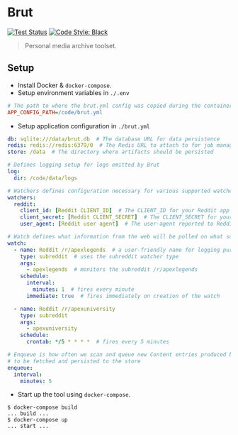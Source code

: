# Brut

[![Test Status](https://github.com/stephen-bunn/brut/workflows/Test%20Package/badge.svg)](https://github.com/stephen-bunn/brut)
[![Code Style: Black](https://img.shields.io/badge/code%20style-black-000000.svg)](https://github.com/ambv/black)

> Personal media archive toolset.

## Setup

- Install Docker & `docker-compose`.
- Setup environment variables in `./.env`

```ini
# The path to where the brut.yml config was copied during the container build
APP_CONFIG_PATH=/code/brut.yml
```

- Setup application configuration in `./brut.yml`

```yaml
db: sqlite:///data/brut.db  # The database URL for data persistence
redis: redis://redis:6379/0  # The Redis URL to attach to for job management
store: /data  # The directory where artifacts should be persisted

# Defines logging setup for logs emitted by Brut
log:
  dir: /code/data/logs

# Watchers defines configuration necessary for various supported watcher types
watchers:
  reddit:
    client_id: [Reddit CLIENT_ID]  # The CLIENT_ID for your Reddit app
    client_secret: [Reddit CLIENT_SECRET]  # The CLIENT_SECRET for your Reddit app
    user_agent: [Reddit user agent]  # The user-agent reported to Reddit

# Watch defines what information from the web will be polled on what schedule
watch:
  - name: Reddit /r/apexlegends  # a user-friendly name for logging purposes
    type: subreddit  # uses the subreddit watcher type
    args:
      - apexlegends  # monitors the subreddit /r/apexlegends
    schedule:
      interval:
        minutes: 1  # fires every minute
      immediate: true  # fires immediately on creation of the watch

  - name: Reddit /r/apexuniversity
    type: subreddit
    args:
      - apexuniversity
    schedule:
      crontab: */5 * * * *  # fires every 5 minutes

# Enqueue is how often we scan and queue new Content entries produced by watchers
# to be fetched and persisted to the store
enqueue:
  interval:
    minutes: 5
```

- Start up the tool using `docker-compose`.

```console
$ docker-compose build
... build ...
$ docker-compose up
... start ...
```
